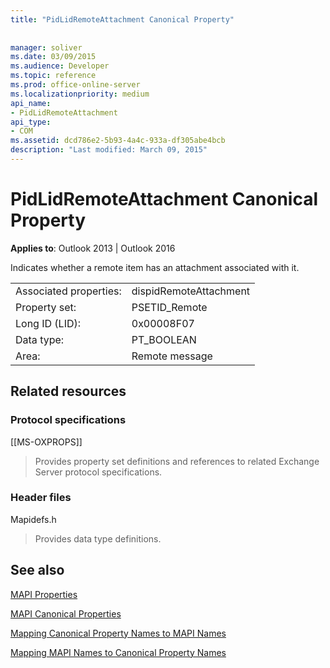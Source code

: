 ```yaml
---
title: "PidLidRemoteAttachment Canonical Property"
 
 
manager: soliver
ms.date: 03/09/2015
ms.audience: Developer
ms.topic: reference
ms.prod: office-online-server
ms.localizationpriority: medium
api_name:
- PidLidRemoteAttachment
api_type:
- COM
ms.assetid: dcd786e2-5b93-4a4c-933a-df305abe4bcb
description: "Last modified: March 09, 2015"
---
```


# PidLidRemoteAttachment Canonical Property

  
  
**Applies to**: Outlook 2013 | Outlook 2016 
  
Indicates whether a remote item has an attachment associated with it.
  
|||
|:-----|:-----|
|Associated properties:  <br/> |dispidRemoteAttachment  <br/> |
|Property set:  <br/> |PSETID_Remote  <br/> |
|Long ID (LID):  <br/> |0x00008F07  <br/> |
|Data type:  <br/> |PT_BOOLEAN  <br/> |
|Area:  <br/> |Remote message  <br/> |
   
## Related resources

### Protocol specifications

[[MS-OXPROPS]] 
  
> Provides property set definitions and references to related Exchange Server protocol specifications.
    
### Header files

Mapidefs.h
  
> Provides data type definitions.
    
## See also



[MAPI Properties](mapi-properties.md)
  
[MAPI Canonical Properties](mapi-canonical-properties.md)
  
[Mapping Canonical Property Names to MAPI Names](mapping-canonical-property-names-to-mapi-names.md)
  
[Mapping MAPI Names to Canonical Property Names](mapping-mapi-names-to-canonical-property-names.md)

